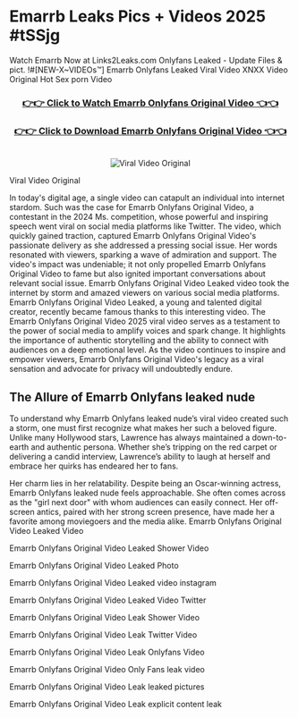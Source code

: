 # Emarrb  Leaks Pics + Videos 2025 #tSSjg

Watch Emarrb Now at Links2Leaks.com Onlyfans Leaked - Update Files & pict. !#[NEW-X~VIDEOs™] Emarrb Onlyfans Leaked Viral Video XNXX Video Original Hot Sex porn Video
<br>
<div align="center">
<h3><a href="https://links2leaks.com/emarrb" rel="nofollow">👉👉 Click to Watch Emarrb Onlyfans Original Video 👈👈</a></h3>
<h3><a href="https://links2leaks.com/emarrb" rel="nofollow">👉👉 Click to Download Emarrb Onlyfans Original Video 👈👈</a></h3>
<br>
<a href="https://links2leaks.com/emarrb" rel="nofollow"><img src="https://i.ibb.co/Gkj2r4b/banner.png" alt="Viral Video Original" style="max-width: 100%; display: inline-block;" data-target="animated-image.originalImage"></a>
</div>

Viral Video Original

In today's digital age, a single video can catapult an individual into internet stardom. Such was the case for Emarrb Onlyfans Original Video, a contestant in the 2024 Ms. competition, whose powerful and inspiring speech went viral on social media platforms like Twitter.
The video, which quickly gained traction, captured Emarrb Onlyfans Original Video's passionate delivery as she addressed a pressing social issue. Her words resonated with viewers, sparking a wave of admiration and support. The video's impact was undeniable; it not only propelled Emarrb Onlyfans Original Video to fame but also ignited important conversations about relevant social issue.
Emarrb Onlyfans Original Video Leaked video took the internet by storm and amazed viewers on various social media platforms. Emarrb Onlyfans Original Video Leaked, a young and talented digital creator, recently became famous thanks to this interesting video.
The Emarrb Onlyfans Original Video 2025 viral video serves as a testament to the power of social media to amplify voices and spark change. It highlights the importance of authentic storytelling and the ability to connect with audiences on a deep emotional level. As the video continues to inspire and empower viewers, Emarrb Onlyfans Original Video's legacy as a viral sensation and advocate for privacy will undoubtedly endure.

<h2>The Allure of Emarrb Onlyfans leaked nude</h2>


To understand why Emarrb Onlyfans leaked nude’s viral video created such a storm, one must first recognize what makes her such a beloved figure. Unlike many Hollywood stars, Lawrence has always maintained a down-to-earth and authentic persona. Whether she’s tripping on the red carpet or delivering a candid interview, Lawrence’s ability to laugh at herself and embrace her quirks has endeared her to fans.

Her charm lies in her relatability. Despite being an Oscar-winning actress, Emarrb Onlyfans leaked nude feels approachable. She often comes across as the "girl next door" with whom audiences can easily connect. Her off-screen antics, paired with her strong screen presence, have made her a favorite among moviegoers and the media alike.
Emarrb Onlyfans Original Video Leaked Video

Emarrb Onlyfans Original Video Leaked Shower Video

Emarrb Onlyfans Original Video Leaked Photo

Emarrb Onlyfans Original Video Leaked video instagram

Emarrb Onlyfans Original Video Leaked Video Twitter

Emarrb Onlyfans Original Video Leak Shower Video

Emarrb Onlyfans Original Video Leak Twitter Video

Emarrb Onlyfans Original Video Leak Onlyfans Video

Emarrb Onlyfans Original Video Only Fans leak video

Emarrb Onlyfans Original Video Leak leaked pictures

Emarrb Onlyfans Original Video Leak explicit content leak
